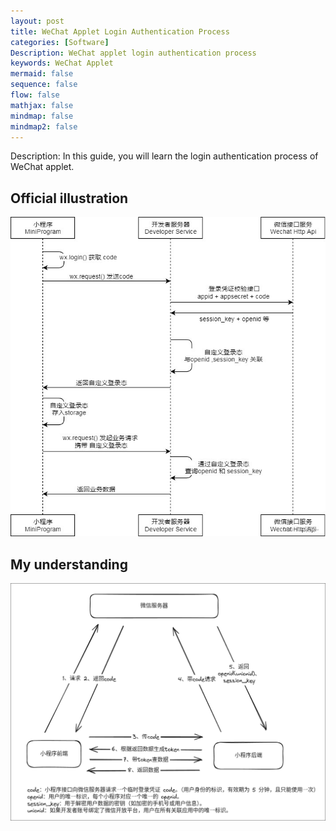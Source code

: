 ```yaml
---
layout: post
title: WeChat Applet Login Authentication Process
categories: [Software]
Description: WeChat applet login authentication process
keywords: WeChat Applet
mermaid: false
sequence: false
flow: false
mathjax: false
mindmap: false
mindmap2: false
---
```


Description: In this guide, you will learn the login authentication process of WeChat applet.

## Official illustration

![alt text](/images/wx-auth-process/c1e3d1c9ecd91accdf062817a3f907c6.jpeg) 

## My understanding

![alt text](/images/wx-auth-process/pic_20250428104040_23975.jpg) 

